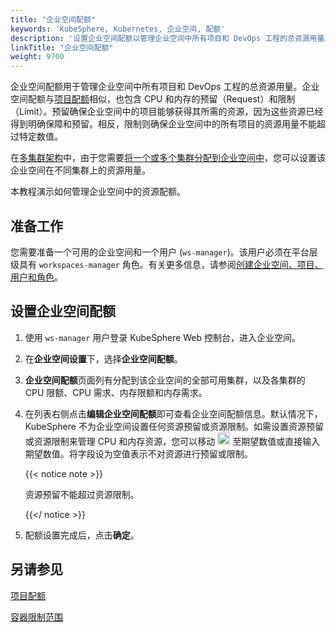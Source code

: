 ```yaml
---
title: "企业空间配额"
keywords: 'KubeSphere, Kubernetes, 企业空间, 配额'
description: '设置企业空间配额以管理企业空间中所有项目和 DevOps 工程的总资源用量。'
linkTitle: "企业空间配额"
weight: 9700
---
```


企业空间配额用于管理企业空间中所有项目和 DevOps 工程的总资源用量。企业空间配额与[项目配额](../project-quotas/)相似，也包含 CPU 和内存的预留（Request）和限制（Limit）。预留确保企业空间中的项目能够获得其所需的资源，因为这些资源已经得到明确保障和预留。相反，限制则确保企业空间中的所有项目的资源用量不能超过特定数值。

在[多集群架构](../../multicluster-management/)中，由于您需要[将一个或多个集群分配到企业空间中](../../cluster-administration/cluster-settings/cluster-visibility-and-authorization/)，您可以设置该企业空间在不同集群上的资源用量。

本教程演示如何管理企业空间中的资源配额。

## 准备工作

您需要准备一个可用的企业空间和一个用户 (`ws-manager`)。该用户必须在平台层级具有 `workspaces-manager` 角色。有关更多信息，请参阅[创建企业空间、项目、用户和角色](../../quick-start/create-workspace-and-project/)。

## 设置企业空间配额

1. 使用 `ws-manager` 用户登录 KubeSphere Web 控制台，进入企业空间。

2. 在**企业空间设置**下，选择**企业空间配额**。

3. **企业空间配额**页面列有分配到该企业空间的全部可用集群，以及各集群的 CPU 限额、CPU 需求、内存限额和内存需求。

4. 在列表右侧点击**编辑企业空间配额**即可查看企业空间配额信息。默认情况下，KubeSphere 不为企业空间设置任何资源预留或资源限制。如需设置资源预留或资源限制来管理 CPU 和内存资源，您可以移动 <img src="/images/docs/common-icons/slider.png" width="20" /> 至期望数值或直接输入期望数值。将字段设为空值表示不对资源进行预留或限制。

   {{< notice note >}}

   资源预留不能超过资源限制。

   {{</ notice >}} 

5. 配额设置完成后，点击**确定**。

## 另请参见

[项目配额](../project-quotas/)

[容器限制范围](../../project-administration/container-limit-ranges/)